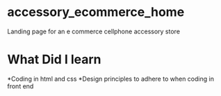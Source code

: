 # accessory_ecommerce_home
Landing page for an e commerce cellphone accessory store

# What Did I learn

*Coding in html and css
*Design principles to adhere to when coding in front end
